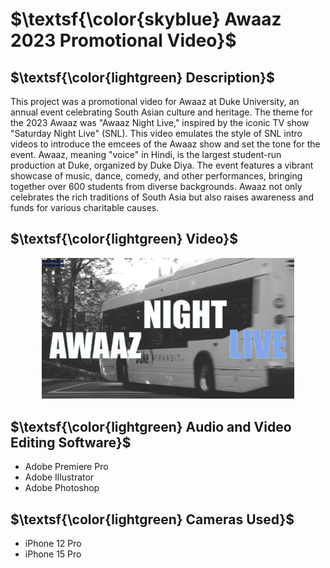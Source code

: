  # $\textsf{\color{skyblue} Awaaz 2023 Promotional Video}$

## $\textsf{\color{lightgreen} Description}$
This project was a promotional video for Awaaz at Duke University, an annual event celebrating South Asian culture and heritage. The theme for the 2023 Awaaz was "Awaaz Night Live," inspired by the iconic TV show "Saturday Night Live" (SNL). This video emulates the style of SNL intro videos to introduce the emcees of the Awaaz show and set the tone for the event. Awaaz, meaning "voice" in Hindi, is the largest student-run production at Duke, organized by Duke Diya. The event features a vibrant showcase of music, dance, comedy, and other performances, bringing together over 600 students from diverse backgrounds. Awaaz not only celebrates the rich traditions of South Asia but also raises awareness and funds for various charitable causes.

## $\textsf{\color{lightgreen} Video}$
  <p align="center">
   <a style="text-align: center;" href="https://vimeo.com/881971120?share=copy">
    <img src="thumbnail.png" width="80%">
  </a>
  </p>


## $\textsf{\color{lightgreen} Audio and Video Editing Software}$
- Adobe Premiere Pro
- Adobe Illustrator
- Adobe Photoshop

## $\textsf{\color{lightgreen} Cameras Used}$
- iPhone 12 Pro
- iPhone 15 Pro
